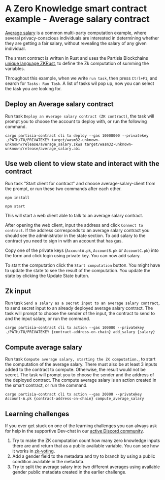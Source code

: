 # A Zero Knowledge smart contract example - Average salary contract

[Average salary](https://gitlab.com/partisiablockchain/language/example-contracts/-/tree/main/zk-average-salary?ref_type=heads)
is a common multi-party computation example, where several privacy-conscious
individuals are interested in determining whether they are getting a fair salary, without
revealing the salary of any given individual.

The smart contract is written in Rust and uses the Partisia
Blockchains [unique language ZKRust](https://partisiablockchain.gitlab.io/documentation/smart-contracts/zk-smart-contracts/zk-smart-contracts.html), to define the Zk computation of summing the variables.

Throughout this example, when we write `run task`, then press `Ctrl+F1`, and search for `Tasks: Run Task`.
A list of tasks wil pop up, now you can select the task you are looking for.

## Deploy an Average salary contract

Run task `Deploy an Average salary contract (ZK contract)`, the task will prompt you to choose the
account to deploy with, or run the following command.
```shell
cargo partisia-contract cli tx deploy --gas 10000000 --privatekey ./PATH/TO/PRIVATEKEY target/wasm32-unknown-unknown/release/average_salary.zkwa target/wasm32-unknown-unknown/release/average_salary.abi
```

## Use web client to view state and interact with the contract

Run task "Start client for contract" and choose average-salary-client from the prompt, or run these
two commands after each other.
```shell
npm install
```
```shell
npm start
```

This will start a
web client able to talk to an average salary contract.

After opening the web client, input the address and click `Connect to contract`.
If the address corresponds to an average salary contract you should see the administrator in the state section.
To add salary to the contract you need to sign in with an account that has gas.

Copy one of the private keys (`AccountA.pk`, `AccountB.pk` or `AccountC.pk`) into the form and
click login using private key. You can now add salary.

To start the computation click the `Start computation` button.
You might have to update the state to see the result of the computation. You update the state by clicking the Update
State button.

## Zk input

Run task `Send a salary as a secret input to an average salary contract`, to send secret input to an already deployed
average salary contract. The task will prompt to choose the
sender of the input, the contract to send to and the input salary, or run the command.
```shell
cargo partisia-contract cli tx action --gas 100000 --privatekey ./PATH/TO/PRIVATEKEY {contract-address-on-chain} add_salary {salary}
```

## Compute average salary

Run task `Compute average salary, starting the ZK computation.`, to start the computation of the average salary.
There must also be at least 3 inputs added to the contract to compute. Otherwise, the result would not be secret.
The task will prompt you to choose the sender and the address of the deployed contract. The compute average salary is an
action created in the smart contract, or run the command.
```shell
cargo partisia-contract cli tx action --gas 20000 --privatekey Account-A.pk {contract-address-on-chain} compute_average_salary
```

## Learning challenges

If you ever get stuck on one of the learning challenges you can always ask for help in the supportive Dev-chat in
our [active Discord community](https://partisiablockchain.gitlab.io/documentation/get-support-from-pbc-community.html).

1. Try to make the ZK computation count how many zero knowledge inputs there are and return that as a public available
   variable. You can see how it works
   in [zk-voting](https://gitlab.com/partisiablockchain/language/example-contracts/-/blob/main/zk-voting-simple/src/contract.rs?ref_type=heads).
2. Add a gender field to the metadata and try to branch by using a public condition available in the metadata.
3. Try to split the average salary into two different averages using available gender public metadata created in the
   earlier challenge.